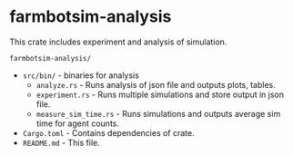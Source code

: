 # farmbotsim-analysis

This crate includes experiment and analysis of simulation.

`farmbotsim-analysis/`
- `src/bin/` - binaries for analysis
  - `analyze.rs` - Runs analysis of json file and outputs plots, tables.
  - `experiment.rs` - Runs multiple simulations and store output in json file.
  - `measure_sim_time.rs` - Runs simulations and outputs average sim time for agent counts.
- `Cargo.toml` - Contains dependencies of crate.
- `README.md` - This file.